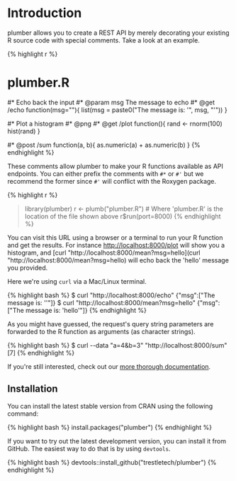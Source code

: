 
<div class="row"><div class="col-sm-8 col-sm-offset-2" markdown="1">

# Introduction

plumber allows you to create a REST API by merely decorating your existing R source code with special comments. Take a look at an example.

{% highlight r %}
# plumber.R

#* Echo back the input
#* @param msg The message to echo
#* @get /echo
function(msg=""){
  list(msg = paste0("The message is: '", msg, "'"))
}

#* Plot a histogram
#* @png
#* @get /plot
function(){
  rand <- rnorm(100)
  hist(rand)
}

#* @post /sum
function(a, b){
  as.numeric(a) + as.numeric(b)
}
{% endhighlight %}

These comments allow plumber to make your R functions available as API endpoints. You can either prefix the comments with `#*` or `#'` but we recommend the former since `#'` will conflict with the Roxygen package.

{% highlight r %}
> library(plumber)
> r <- plumb("plumber.R")  # Where 'plumber.R' is the location of the file shown above
> r$run(port=8000)
{% endhighlight %}

You can visit this URL using a browser or a terminal to run your R function and get the results. For instance [http://localhost:8000/plot](http://localhost:8000/plot) will show you a histogram, and [curl "http://localhost:8000/mean?msg=hello](curl "http://localhost:8000/mean?msg=hello) will echo back the 'hello' message you provided.

Here we're using `curl` via a Mac/Linux terminal.

{% highlight bash %}
$ curl "http://localhost:8000/echo"
 {"msg":["The message is: ''"]}
$ curl "http://localhost:8000/mean?msg=hello"
 {"msg":["The message is: 'hello'"]}
{% endhighlight %}

As you might have guessed, the request's query string parameters are forwarded to the R function as arguments (as character strings).

{% highlight bash %}
$ curl --data "a=4&b=3" "http://localhost:8000/sum"
 [7]
{% endhighlight %}

If you're still interested, check out our [more thorough documentation](/docs/endpoints/).

## Installation

You can install the latest stable version from CRAN using the following command:

{% highlight bash %}
install.packages("plumber")
{% endhighlight %}

If you want to try out the latest development version, you can install it from GitHub. The easiest way to do that is by using `devtools`.

{% highlight bash %}
devtools::install_github("trestletech/plumber")
{% endhighlight %}


</div></div>
